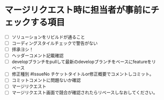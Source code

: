 # マージリクエスト時に担当者が事前にチェックする項目

- [ ] ソリューションをリビルドが通ること
- [ ] コーディングスタイルチェックで警告がない
- [ ] 拝承ヨシ！
- [ ] ヘッダーコメント記載確認
- [ ] developブランチをpullして最新のdevelopブランチをベースにfeatureをリベース
- [ ] 修正種別 #IssueNo チケットタイトルor修正概要でコメントしコミット。
- [ ] コミットコメントに問題ないか確認
- [ ] マージリクエスト
- [ ] マージリクエスト画面で競合が確認されたらリベースしなおしてください。